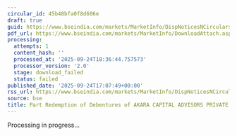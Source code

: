 ```yaml
---
circular_id: 45b48bfa0f8d606e
draft: true
guid: https://www.bseindia.com/markets/MarketInfo/DispNoticesNCirculars.aspx?Noticeid={B24CF6FB-B9AD-4AD6-B9F6-49FE6353B450}&noticeno=20250924-68&dt=09/24/2025&icount=68&totcount=75&flag=0
pdf_url: https://www.bseindia.com/markets/MarketInfo/DownloadAttach.aspx?id=20250924-68&attachedId=
processing:
  attempts: 1
  content_hash: ''
  processed_at: '2025-09-24T18:36:44.757573'
  processor_version: '2.0'
  stage: download_failed
  status: failed
published_date: '2025-09-24T17:07:49+00:00'
rss_url: https://www.bseindia.com/markets/MarketInfo/DispNoticesNCirculars.aspx?Noticeid={B24CF6FB-B9AD-4AD6-B9F6-49FE6353B450}&noticeno=20250924-68&dt=09/24/2025&icount=68&totcount=75&flag=0
source: bse
title: Part Redemption of Debentures of AKARA CAPITAL ADVISORS PRIVATE LIMITED
---
```


Processing in progress...